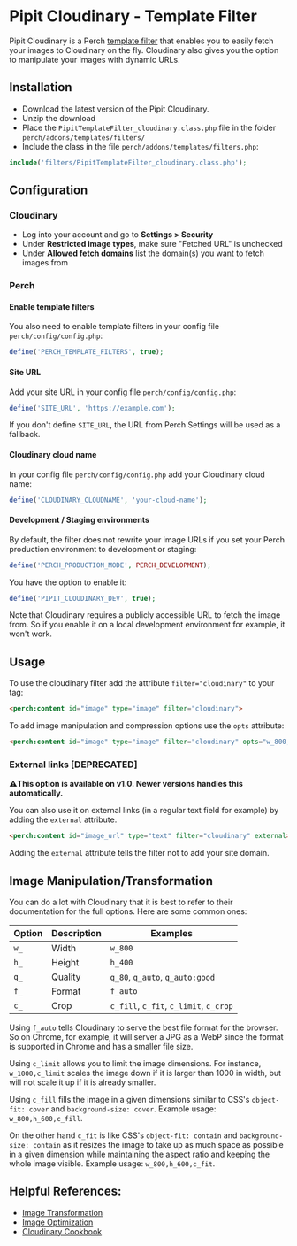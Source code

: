 # Pipit Cloudinary - Template Filter

Pipit Cloudinary is a Perch [template filter](https://docs.grabaperch.com/api/template-filters/) that enables you to easily fetch your images to Cloudinary on the fly. Cloudinary also gives you the option to manipulate your images with dynamic URLs.


## Installation
- Download the latest version of the Pipit Cloudinary.
- Unzip the download
- Place the `PipitTemplateFilter_cloudinary.class.php` file in the folder `perch/addons/templates/filters/`
- Include the class in the file `perch/addons/templates/filters.php`:

```php
include('filters/PipitTemplateFilter_cloudinary.class.php');
```



## Configuration

### Cloudinary

- Log into your account and go to **Settings > Security**
- Under **Restricted image types**, make sure "Fetched URL" is unchecked
- Under **Allowed fetch domains** list the domain(s) you want to fetch images from


### Perch

#### Enable template filters

You also need to enable template filters in your config file `perch/config/config.php`:

```php
define('PERCH_TEMPLATE_FILTERS', true);
```


#### Site URL

Add your site URL in your config file `perch/config/config.php`:

```php
define('SITE_URL', 'https://example.com');
```

If you don't define `SITE_URL`, the URL from Perch Settings will be used as a fallback.



#### Cloudinary cloud name

In your config file `perch/config/config.php` add your Cloudinary cloud name:

```php
define('CLOUDINARY_CLOUDNAME', 'your-cloud-name');
```


#### Development / Staging environments

By default, the filter does not rewrite your image URLs if you set your Perch production environment to development or staging:
 
```php
define('PERCH_PRODUCTION_MODE', PERCH_DEVELOPMENT);
```

You have the option to enable it:

```php
define('PIPIT_CLOUDINARY_DEV', true);
```

Note that Cloudinary requires a publicly accessible URL to fetch the image from. So if you enable it on a local development environment for example, it won't work.





## Usage

To use the cloudinary filter add the attribute `filter="cloudinary"` to your tag:

```html
<perch:content id="image" type="image" filter="cloudinary">
```

To add image manipulation and compression options use the `opts` attribute:

```html
<perch:content id="image" type="image" filter="cloudinary" opts="w_800,h_600,f_auto">
```


### External links [DEPRECATED]

**⚠️This option is available on v1.0. Newer versions handles this automatically.**

You can also use it on external links (in a regular text field for example) by adding the `external` attribute.

```html
<perch:content id="image_url" type="text" filter="cloudinary" external>
```

Adding the `external` attribute tells the filter not to add your site domain.




## Image Manipulation/Transformation
You can do a lot with Cloudinary that it is best to refer to their documentation for the full options. Here are some common ones:

| Option | Description | Examples                               |
|--------|-------------| ---------------------------------------|
| `w_`   | Width       | `w_800`                                |
| `h_`   | Height      | `h_400`                                |
| `q_`   | Quality     | `q_80`, `q_auto`, `q_auto:good`        |
| `f_`   | Format      | `f_auto`                               |
| `c_`   | Crop        | `c_fill`, `c_fit`, `c_limit`, `c_crop` |


Using `f_auto` tells Cloudinary to serve the best file format for the browser. So on Chrome, for example, it will server a JPG as a WebP since the format is supported in Chrome and has a smaller file size.

Using `c_limit` allows you to limit the image dimensions. For instance, `w_1000,c_limit` scales the image down if it is larger than 1000 in width, but will not scale it up if it is already smaller.

Using `c_fill` fills the image in a given dimensions similar to CSS's `object-fit: cover` and `background-size: cover`. Example usage: `w_800,h_600,c_fill`.

On the other hand `c_fit` is like CSS's `object-fit: contain` and `background-size: contain` as it resizes the image to take up as much space as possible in a given dimension while maintaining the aspect ratio and keeping the whole image visible. Example usage:  `w_800,h_600,c_fit`.


## Helpful References:

- [Image Transformation](https://cloudinary.com/documentation/image_transformations)
- [Image Optimization](https://cloudinary.com/documentation/image_optimization)
- [Cloudinary Cookbook](https://cloudinary.com/cookbook)